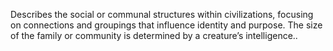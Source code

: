 <!--
# Family
_Add nicknames or alternative titles here_

<img src="wiki_images/Family.png"><i></i></img>

> _"Add a quote about the subject here from within the fictional world"_  
> **—Quote Attribution**

> _"Add a quote from the real world that relates to the subject"_  
> **—Real World Attribution**

<div class="taxonomy-table">
  <table>
    <tr>
      <th colspan="3">Purpose Taxonomy</th>
    </tr>
    <tr>
      <td class="taxon-label"><img src="../svg/bin.svg" class="taxon-icon">Bin:</td>
      <td class="taxon-content" colspan="2">[[Scape]]</td>
    </tr>
    <tr>
      <td class="taxon-label"><img src="../svg/basin.svg" class="taxon-icon">Basin:</td>
      <td class="taxon-content" colspan="2">[[Sacrus]]</td>
    </tr>
    <tr>
      <td class="taxon-label"><img src="../svg/eco.svg" class="taxon-icon">Eco:</td>
      <td class="taxon-content" colspan="2">[[Toma]] of [[Toman Ecoss]]</td>
    </tr>
    <tr>
      <td class="taxon-label"><img src="../svg/kingdom.svg" class="taxon-icon">Kingdom:</td>
      <td class="taxon-content" colspan="2"></td>
    </tr>
    <tr>
      <td class="taxon-label"><img src="../svg/phylum.svg" class="taxon-icon">Phylum:</td>
      <td class="taxon-content" colspan="2"></td>
    </tr>
    <tr>
      <td class="taxon-label"><img src="../svg/class.svg" class="taxon-icon">Class:</td>
      <td class="taxon-content" colspan="2"></td>
    </tr>
    <tr>
      <td class="taxon-label"><img src="../svg/order.svg" class="taxon-icon">Order:</td>
      <td class="taxon-content" colspan="2"></td>
    </tr>
  </table>
</div>

Write an introductory paragraph about Family here. Summarize what the subject is and its significance within the world.

## Main Section

Write detailed content about Family here, organized into appropriate sections.

<div class="feathermark">
    <p class="feathermark-attribution">Corvi's Feathermark</p>
    
</div>

## Additional Sections

Continue with more sections as needed.

## Images

<img src="wiki_images/Family_detail.png"><i>Caption describing a detailed aspect of Family</i></img>

## Related Wiki Pages

- [[Related Page 1]]
- [[Related Page 2]]
- [[Related Page 3]]
-->

<!-- not-for-live-publishing:start -->
<!-- obsidian-pull:start -->

Describes the social or communal structures within civilizations, focusing on connections and groupings that influence identity and purpose. The size of the family or community is determined by a creature’s intelligence..
<!-- obsidian-pull:end -->
<!-- not-for-live-publishing:end -->